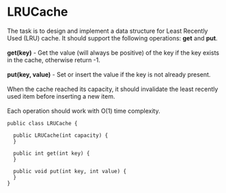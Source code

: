 # LRUCache
The task is to design and implement a data structure for Least Recently Used 
(LRU) cache. It should support the following operations: <b>get</b> and 
<b>put</b>.<br/><br/>
 <b>get(key)</b> - Get the value (will always be positive) of the key if the key 
 exists in the cache, otherwise return -1.<br/><br/><b>put(key, value)</b> - 
 Set or insert the value if the key is not already present.<br/><br/> 
When the cache reached its capacity, it should invalidate the least recently 
used item before inserting a new item.<br/><br/>
Each operation should work with O(1) time complexity.

	public class LRUCache {

	  public LRUCache(int capacity) {
	  }
	
	  public int get(int key) {
	  }
	
	  public void put(int key, int value) {
	  }
	}